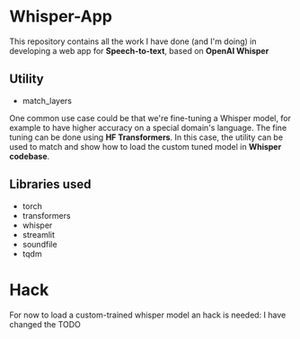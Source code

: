 # Whisper-App
This repository contains all the work I have done (and I'm doing) in developing a web app for **Speech-to-text**, based on **OpenAI Whisper**

## Utility
* match_layers

One common use case could be that we're fine-tuning a Whisper model, for example to have higher accuracy on a special domain's language.
The fine tuning can be done using **HF Transformers**. In this case, the utility can be used to match and show how to load the custom tuned model in **Whisper codebase**.

## Libraries used
* torch
* transformers
* whisper
* streamlit
* soundfile
* tqdm

# Hack
For now to load a custom-trained whisper model an hack is needed: I have changed the TODO <insert name>

